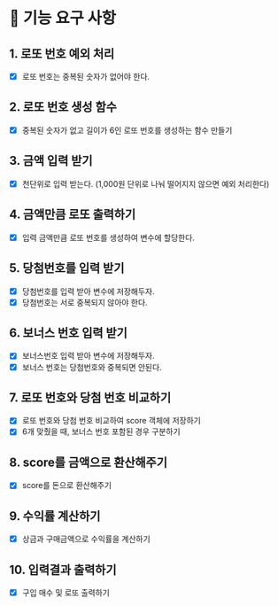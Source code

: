 # 📌 기능 요구 사항

## 1. 로또 번호 예외 처리

- [x] 로또 번호는 중복된 숫자가 없어야 한다.

## 2. 로또 번호 생성 함수

- [x] 중복된 숫자가 없고 길이가 6인 로또 번호를 생성하는 함수 만들기

## 3. 금액 입력 받기

- [x] 천단위로 입력 받는다. (1,000원 단위로 나눠 떨어지지 않으면 예외 처리한다)

## 4. 금액만큼 로또 출력하기

- [x] 입력 금액만큼 로또 번호를 생성하여 변수에 할당한다.

## 5. 당첨번호를 입력 받기

- [x] 당첨번호를 입력 받아 변수에 저장해두자.
- [x] 당첨번호는 서로 중복되지 않아야 한다.

## 6. 보너스 번호 입력 받기

- [x] 보너스번호 입력 받아 변수에 저장해두자.
- [x] 보너스 번호는 당첨번호와 중복되면 안된다.

## 7. 로또 번호와 당첨 번호 비교하기

- [x] 로또 번호와 당첨 번호 비교하여 score 객체에 저장하기
- [x] 6개 맞췄을 때, 보너스 번호 포함된 경우 구분하기

## 8. score를 금액으로 환산해주기

- [x] score를 돈으로 환산해주기

## 9. 수익률 계산하기

- [x] 상금과 구매금액으로 수익률을 계산하기

## 10. 입력결과 출력하기

- [x] 구입 매수 및 로또 출력하기